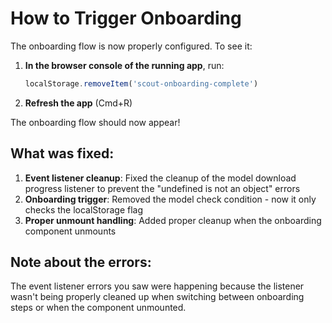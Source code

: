 # How to Trigger Onboarding

The onboarding flow is now properly configured. To see it:

1. **In the browser console of the running app**, run:
   ```javascript
   localStorage.removeItem('scout-onboarding-complete')
   ```

2. **Refresh the app** (Cmd+R)

The onboarding flow should now appear!

## What was fixed:

1. **Event listener cleanup**: Fixed the cleanup of the model download progress listener to prevent the "undefined is not an object" errors
2. **Onboarding trigger**: Removed the model check condition - now it only checks the localStorage flag
3. **Proper unmount handling**: Added proper cleanup when the onboarding component unmounts

## Note about the errors:
The event listener errors you saw were happening because the listener wasn't being properly cleaned up when switching between onboarding steps or when the component unmounted.